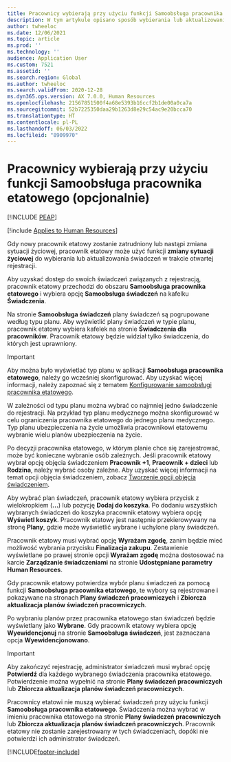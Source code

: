 ```yaml
---
title: Pracownicy wybierają przy użyciu funkcji Samoobsługa pracownika etatowego (opcjonalnie)
description: W tym artykule opisano sposób wybierania lub aktualizowania świadczeń przez pracowników etatowych.
author: twheeloc
ms.date: 12/06/2021
ms.topic: article
ms.prod: ''
ms.technology: ''
audience: Application User
ms.custom: 7521
ms.assetid: ''
ms.search.region: Global
ms.author: twheeloc
ms.search.validFrom: 2020-12-28
ms.dyn365.ops.version: AX 7.0.0, Human Resources
ms.openlocfilehash: 21567851500f4a68e5393b16ccf2b1de00a0ca7a
ms.sourcegitcommit: 52b7225350daa29b1263d8e29c54ac9e20bcca70
ms.translationtype: HT
ms.contentlocale: pl-PL
ms.lasthandoff: 06/03/2022
ms.locfileid: "8909970"
---
```

# <a name="employees-select-plans-by-using-employee-self-service-optional"></a>Pracownicy wybierają przy użyciu funkcji Samoobsługa pracownika etatowego (opcjonalnie)


[!INCLUDE [PEAP](../includes/peap-2.md)]

[!include [Applies to Human Resources](../includes/applies-to-hr.md)]

Gdy nowy pracownik etatowy zostanie zatrudniony lub nastąpi zmiana sytuacji życiowej, pracownik etatowy może użyć funkcji **zmiany sytuacji życiowej** do wybierania lub aktualizowania świadczeń w trakcie otwartej rejestracji.

Aby uzyskać dostęp do swoich świadczeń związanych z rejestracją, pracownik etatowy przechodzi do obszaru **Samoobsługa pracownika etatowego** i wybiera opcję **Samoobsługa świadczeń** na kafelku **Świadczenia**.

Na stronie **Samoobsługa świadczeń** plany świadczeń są pogrupowane według typu planu. Aby wyświetlić plany świadczeń w typie planu, pracownik etatowy wybiera kafelek na stronie **Świadczenia dla pracowników**. Pracownik etatowy będzie widział tylko świadczenia, do których jest uprawniony.

> [!IMPORTANT]
> Aby można było wyświetlać typ planu w aplikacji **Samoobsługa pracownika etatowego**, należy go wcześniej skonfigurować. Aby uzyskać więcej informacji, należy zapoznać się z tematem [Konfigurowanie samoobsługi pracownika etatowego](/dynamics365/human-resources/hr-benefits-setup-employee-self-service).

W zależności od typu planu można wybrać co najmniej jedno świadczenie do rejestracji. Na przykład typ planu medycznego można skonfigurować w celu ograniczenia pracownika etatowego do jednego planu medycznego. Typ planu ubezpieczenia na życie umożliwia pracownikowi etatowemu wybranie wielu planów ubezpieczenia na życie.

Po decyzji pracownika etatowego, w którym planie chce się zarejestrować, może być konieczne wybranie osób zależnych. Jeśli pracownik etatowy wybrał opcję objęcia świadczeniem **Pracownik +1**, **Pracownik + dzieci** lub **Rodzina**, należy wybrać osoby zależne. Aby uzyskać więcej informacji na temat opcji objęcia świadczeniem, zobacz [Tworzenie opcji objęcia świadczeniem](/dynamics365/human-resources/hr-benefits-setup-coverage-options).

Aby wybrać plan świadczeń, pracownik etatowy wybiera przycisk z wielokropkiem (**...**) lub pozycję **Dodaj do koszyka**. Po dodaniu wszystkich wybranych świadczeń do koszyka pracownik etatowy wybiera opcję **Wyświetl koszyk**. Pracownik etatowy jest następnie przekierowywany na stronę **Plany**, gdzie może wyświetlić wybrane i uchylone plany świadczeń.

Pracownik etatowy musi wybrać opcję **Wyrażam zgodę**, zanim będzie mieć możliwość wybrania przycisku **Finalizacja zakupu**. Zestawienie wyświetlane po prawej stronie opcji **Wyrażam zgodę** można dostosować na karcie **Zarządzanie świadczeniami** na stronie **Udostępniane parametry Human Resources**.

Gdy pracownik etatowy potwierdza wybór planu świadczeń za pomocą funkcji **Samoobsługa pracownika etatowego**, te wybory są rejestrowane i pokazywane na stronach **Plany świadczeń pracowniczych** i **Zbiorcza aktualizacja planów świadczeń pracowniczych**.

Po wybraniu planów przez pracownika etatowego stan świadczeń będzie wyświetlany jako **Wybrane**. Gdy pracownik etatowy wybiera opcję **Wyewidencjonuj** na stronie **Samoobsługa świadczeń**, jest zaznaczana opcja **Wyewidencjonowano**.

> [!IMPORTANT]
> Aby zakończyć rejestrację, administrator świadczeń musi wybrać opcję **Potwierdź** dla każdego wybranego świadczenia pracownika etatowego. Potwierdzenie można wypełnić na stronie **Plany świadczeń pracowniczych** lub **Zbiorcza aktualizacja planów świadczeń pracowniczych**.
>

Pracownicy etatowi nie muszą wybierać świadczeń przy użyciu funkcji **Samoobsługa pracownika etatowego**. Świadczenia można wybrać w imieniu pracownika etatowego na stronie **Plany świadczeń pracowniczych** lub **Zbiorcza aktualizacja planów świadczeń pracowniczych**. Pracownik etatowy nie zostanie zarejestrowany w tych świadczeniach, dopóki nie potwierdzi ich administrator świadczeń.

[!INCLUDE[footer-include](../includes/footer-banner.md)]

